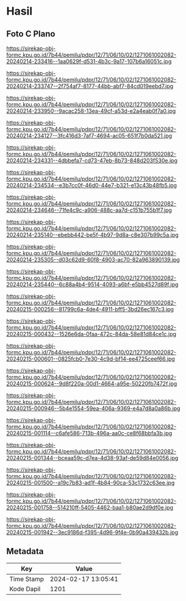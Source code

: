 # Hasil

## Foto C Plano

https://sirekap-obj-formc.kpu.go.id/7b44/pemilu/pdpr/12/71/06/10/02/1271061002082-20240214-233416--1aa0629f-d531-4b3c-9a17-107b6a16051c.jpg

https://sirekap-obj-formc.kpu.go.id/7b44/pemilu/pdpr/12/71/06/10/02/1271061002082-20240214-233747--2f754af7-8177-44bb-abf7-84cd019eebd7.jpg

https://sirekap-obj-formc.kpu.go.id/7b44/pemilu/pdpr/12/71/06/10/02/1271061002082-20240214-233950--9acac258-13ea-49cf-a53d-e2a4eab0f7a0.jpg

https://sirekap-obj-formc.kpu.go.id/7b44/pemilu/pdpr/12/71/06/10/02/1271061002082-20240214-234127--3fc416d3-7af7-4694-ac05-651f7b0da521.jpg

https://sirekap-obj-formc.kpu.go.id/7b44/pemilu/pdpr/12/71/06/10/02/1271061002082-20240214-234331--4dbbefa7-cd73-47eb-8b73-848d203f530e.jpg

https://sirekap-obj-formc.kpu.go.id/7b44/pemilu/pdpr/12/71/06/10/02/1271061002082-20240214-234534--e3b7cc0f-46d0-44e7-b321-e13c43b48fb5.jpg

https://sirekap-obj-formc.kpu.go.id/7b44/pemilu/pdpr/12/71/06/10/02/1271061002082-20240214-234646--71fe4c9c-a906-488c-aa7d-c151b755b1f7.jpg

https://sirekap-obj-formc.kpu.go.id/7b44/pemilu/pdpr/12/71/06/10/02/1271061002082-20240214-235140--ebebb442-be5f-4b97-9d8a-c8e307b99c5a.jpg

https://sirekap-obj-formc.kpu.go.id/7b44/pemilu/pdpr/12/71/06/10/02/1271061002082-20240214-235305--d03c62d9-60f8-4903-ac70-82a963890139.jpg

https://sirekap-obj-formc.kpu.go.id/7b44/pemilu/pdpr/12/71/06/10/02/1271061002082-20240214-235440--6c88a4b4-9514-4093-a6bf-e5bb4527d89f.jpg

https://sirekap-obj-formc.kpu.go.id/7b44/pemilu/pdpr/12/71/06/10/02/1271061002082-20240215-000256--81799c6a-4de4-4911-bff5-3bd26ec167c3.jpg

https://sirekap-obj-formc.kpu.go.id/7b44/pemilu/pdpr/12/71/06/10/02/1271061002082-20240215-000432--1526e6da-0faa-472c-84da-58e81d84ce1c.jpg

https://sirekap-obj-formc.kpu.go.id/7b44/pemilu/pdpr/12/71/06/10/02/1271061002082-20240215-000601--0825fcb0-7e30-4c9d-bf14-ee4725ceef66.jpg

https://sirekap-obj-formc.kpu.go.id/7b44/pemilu/pdpr/12/71/06/10/02/1271061002082-20240215-000624--9d8f220a-00d1-4664-a95e-50220fb7472f.jpg

https://sirekap-obj-formc.kpu.go.id/7b44/pemilu/pdpr/12/71/06/10/02/1271061002082-20240215-000946--5b4e1554-59ea-406a-9369-e4a7d8a0a86b.jpg

https://sirekap-obj-formc.kpu.go.id/7b44/pemilu/pdpr/12/71/06/10/02/1271061002082-20240215-001114--c6afe586-713b-496a-aa0c-ce8f68bbfa3b.jpg

https://sirekap-obj-formc.kpu.go.id/7b44/pemilu/pdpr/12/71/06/10/02/1271061002082-20240215-001344--bceaa59c-d7ea-4d38-93af-de59d84e0056.jpg

https://sirekap-obj-formc.kpu.go.id/7b44/pemilu/pdpr/12/71/06/10/02/1271061002082-20240215-001500--a19c7b83-ad1f-4b84-90ca-53c1732c63ee.jpg

https://sirekap-obj-formc.kpu.go.id/7b44/pemilu/pdpr/12/71/06/10/02/1271061002082-20240215-001758--514210ff-5405-4462-baa1-b80ae2d9df0e.jpg

https://sirekap-obj-formc.kpu.go.id/7b44/pemilu/pdpr/12/71/06/10/02/1271061002082-20240215-001942--3ec9186d-f395-4d96-9f4e-0b90a439432b.jpg


## Metadata

| Key        | Value               |
| ---------- | ------------------- |
| Time Stamp | 2024-02-17 13:05:41 |
| Kode Dapil | 1201                |



